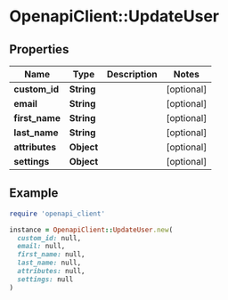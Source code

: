 # OpenapiClient::UpdateUser

## Properties

| Name | Type | Description | Notes |
| ---- | ---- | ----------- | ----- |
| **custom_id** | **String** |  | [optional] |
| **email** | **String** |  | [optional] |
| **first_name** | **String** |  | [optional] |
| **last_name** | **String** |  | [optional] |
| **attributes** | **Object** |  | [optional] |
| **settings** | **Object** |  | [optional] |

## Example

```ruby
require 'openapi_client'

instance = OpenapiClient::UpdateUser.new(
  custom_id: null,
  email: null,
  first_name: null,
  last_name: null,
  attributes: null,
  settings: null
)
```

